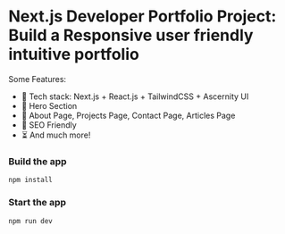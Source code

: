# Next.js Developer Portfolio Project: Build a Responsive user friendly intuitive portfolio

Some Features:

-   🌟 Tech stack: Next.js + React.js + TailwindCSS + Ascernity UI
-   🎃 Hero Section 
-   👾 About Page, Projects Page, Contact Page, Articles Page 
-   🚀 SEO Friendly
-   ⏳ And much more!

### Build the app

```shell
npm install
```

### Start the app

```shell
npm run dev
```
